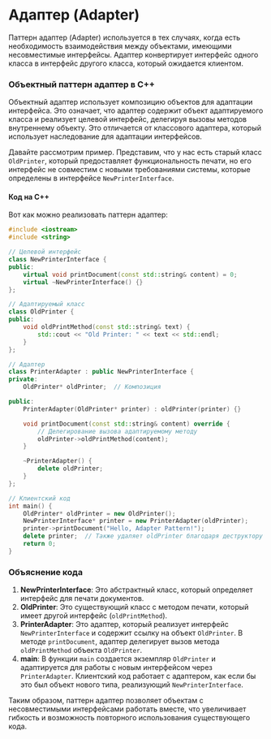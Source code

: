 # Адаптер (Adapter)

Паттерн адаптер (Adapter) используется в тех случаях, когда есть необходимость взаимодействия между объектами, имеющими несовместимые интерфейсы. Адаптер конвертирует интерфейс одного класса в интерфейс другого класса, который ожидается клиентом.

### Объектный паттерн адаптер в C++

Объектный адаптер использует композицию объектов для адаптации интерфейса. Это означает, что адаптер содержит объект адаптируемого класса и реализует целевой интерфейс, делегируя вызовы методов внутреннему объекту. Это отличается от классового адаптера, который использует наследование для адаптации интерфейсов.

Давайте рассмотрим пример. Представим, что у нас есть старый класс `OldPrinter`, который предоставляет функциональность печати, но его интерфейс не совместим с новыми требованиями системы, которые определены в интерфейсе `NewPrinterInterface`.

#### Код на C++

Вот как можно реализовать паттерн адаптер:

```cpp
#include <iostream>
#include <string>

// Целевой интерфейс
class NewPrinterInterface {
public:
    virtual void printDocument(const std::string& content) = 0;
    virtual ~NewPrinterInterface() {}
};

// Адаптируемый класс
class OldPrinter {
public:
    void oldPrintMethod(const std::string& text) {
        std::cout << "Old Printer: " << text << std::endl;
    }
};

// Адаптер
class PrinterAdapter : public NewPrinterInterface {
private:
    OldPrinter* oldPrinter;  // Композиция

public:
    PrinterAdapter(OldPrinter* printer) : oldPrinter(printer) {}

    void printDocument(const std::string& content) override {
        // Делегирование вызова адаптируемому методу
        oldPrinter->oldPrintMethod(content);
    }

    ~PrinterAdapter() {
        delete oldPrinter;
    }
};

// Клиентский код
int main() {
    OldPrinter* oldPrinter = new OldPrinter();
    NewPrinterInterface* printer = new PrinterAdapter(oldPrinter);
    printer->printDocument("Hello, Adapter Pattern!");
    delete printer;  // Также удаляет oldPrinter благодаря деструктору адаптера
    return 0;
}
```

### Объяснение кода

1. **NewPrinterInterface**: Это абстрактный класс, который определяет интерфейс для печати документов.
2. **OldPrinter**: Это существующий класс с методом печати, который имеет другой интерфейс (`oldPrintMethod`).
3. **PrinterAdapter**: Это адаптер, который реализует интерфейс `NewPrinterInterface` и содержит ссылку на объект `OldPrinter`. В методе `printDocument`, адаптер делегирует вызов метода `oldPrintMethod` объекта `OldPrinter`.
4. **main**: В функции `main` создается экземпляр `OldPrinter` и адаптируется для работы с новым интерфейсом через `PrinterAdapter`. Клиентский код работает с адаптером, как если бы это был объект нового типа, реализующий `NewPrinterInterface`.

Таким образом, паттерн адаптер позволяет объектам с несовместимыми интерфейсами работать вместе, что увеличивает гибкость и возможность повторного использования существующего кода.